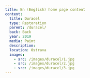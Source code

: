 ```yaml
---
title: En (English) home page content
content:
  title: Duracel
  type: Restoration
  parent: /duracel/
  back: Back
  year: 2019
  media: Paint
  description: 
  location: Ostrava
  images:
    - src: /images/duracel/1.jpg
    - src: /images/duracel/2.jpg
    - src: /images/duracel/3.jpg
---
```


